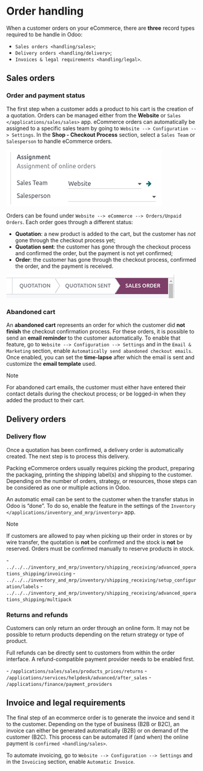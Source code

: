 # Order handling

When a customer orders on your eCommerce, there are **three** record
types required to be handle in Odoo:

- `Sales orders <handling/sales>`;
- `Delivery orders <handling/delivery>`;
- `Invoices & legal requirements <handling/legal>`.

## Sales orders

### Order and payment status

The first step when a customer adds a product to his cart is the
creation of a quotation. Orders can be managed either from the
**Website** or `Sales </applications/sales/sales>` app. eCommerce orders
can automatically be assigned to a specific sales team by going to
`Website
--> Configuration --> Settings`. In the **Shop - Checkout Process**
section, select a `Sales Team` or `Salesperson` to handle eCommerce
orders.

<img src="order_handling/handling-salesteam.png" class="align-center"
alt="Assignment of online orders to a sales team or salesperson" />

Orders can be found under
`Website --> eCommerce --> Orders/Unpaid Orders`. Each order goes
through a different status:

- **Quotation**: a new product is added to the cart, but the customer
  has *not* gone through the checkout process yet;
- **Quotation sent**: the customer has gone through the checkout process
  and confirmed the order, but the payment is not yet confirmed;
- **Order**: the customer has gone through the checkout process,
  confirmed the order, and the payment is received.

<img src="order_handling/handling-status.png" class="align-center"
alt="Statuses of eCommerce orders" />

### Abandoned cart

An **abandoned cart** represents an order for which the customer did
**not finish** the checkout confirmation process. For these orders, it
is possible to send an **email reminder** to the customer automatically.
To enable that feature, go to `Website --> Configuration -->
Settings` and in the `Email & Marketing` section, enable
`Automatically send
abandoned checkout emails`. Once enabled, you can set the **time-lapse**
after which the email is sent and customize the **email template** used.

> [!NOTE]
> For abandoned cart emails, the customer must either have entered their
> contact details during the checkout process; or be logged-in when they
> added the product to their cart.

## Delivery orders

### Delivery flow

Once a quotation has been confirmed, a delivery order is automatically
created. The next step is to process this delivery.

Packing eCommerce orders usually requires picking the product, preparing
the packaging, printing the shipping label(s) and shipping to the
customer. Depending on the number of orders, strategy, or resources,
those steps can be considered as one or multiple actions in Odoo.

An automatic email can be sent to the customer when the transfer status
in Odoo is “done”. To do so, enable the feature in the settings of the
`Inventory </applications/inventory_and_mrp/inventory>` app.

> [!NOTE]
> If customers are allowed to pay when picking up their order in stores
> or by wire transfer, the quotation is **not** be confirmed and the
> stock is **not** be reserved. Orders must be confirmed manually to
> reserve products in stock.

<div class="seealso">

\-
`../../../inventory_and_mrp/inventory/shipping_receiving/advanced_operations_shipping/invoicing` -
`../../../inventory_and_mrp/inventory/shipping_receiving/setup_configuration/labels` -
`../../../inventory_and_mrp/inventory/shipping_receiving/advanced_operations_shipping/multipack`

</div>

### Returns and refunds

Customers can only return an order through an online form. It may not be
possible to return products depending on the return strategy or type of
product.

Full refunds can be directly sent to customers from within the order
interface. A refund-compatible payment provider needs to be enabled
first.

<div class="seealso">

\- `/applications/sales/sales/products_prices/returns` -
`/applications/services/helpdesk/advanced/after_sales` -
`/applications/finance/payment_providers`

</div>

## Invoice and legal requirements

The final step of an ecommerce order is to generate the invoice and send
it to the customer. Depending on the type of business (B2B or B2C), an
invoice can either be generated automatically (B2B) or on demand of the
customer (B2C). This process can be automated if (and when) the online
payment is `confirmed <handling/sales>`.

To automate invoicing, go to `Website --> Configuration --> Settings`
and in the `Invoicing` section, enable `Automatic Invoice`.
